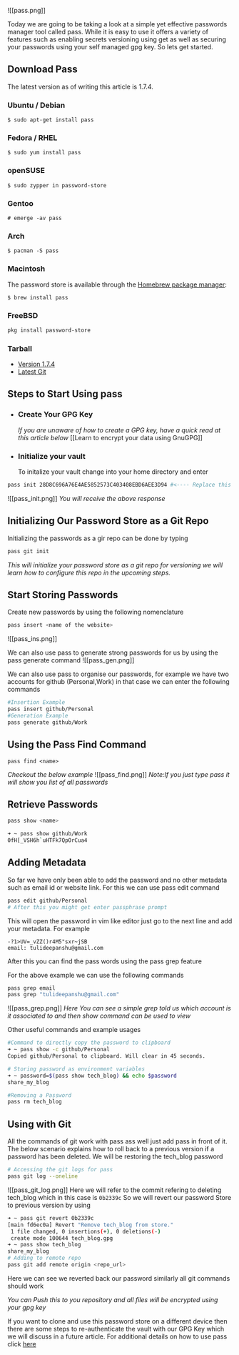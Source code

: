 ![[pass.png]]

Today we are going to be taking a look at a simple yet effective passwords manager tool called pass. While it is easy to use it offers a variety of features such as enabling secrets versioning using get as well as securing your passwords using your self managed gpg key. So lets get started.

## Download Pass

The latest version as of writing this article is 1.7.4.

### Ubuntu / Debian

```
$ sudo apt-get install pass
```

### Fedora / RHEL

```
$ sudo yum install pass
```

### openSUSE

```
$ sudo zypper in password-store
```

### Gentoo

```
# emerge -av pass
```

### Arch

```
$ pacman -S pass
```

### Macintosh

The password store is available through the [Homebrew package manager](http://brew.sh/):

```
$ brew install pass
```

### FreeBSD

```bash
pkg install password-store
```

### Tarball
- [Version 1.7.4](https://git.zx2c4.com/password-store/snapshot/password-store-1.7.4.tar.xz)
- [Latest Git](https://git.zx2c4.com/password-store/snapshot/password-store-master.tar.xz)

## Steps to Start Using pass 
- ### Create Your GPG Key 
	*If you are unaware of how to create a GPG key, have a quick read at this article below*
	[[Learn to encrypt your data using GnuGPG]]	

- ### Initialize your vault
	To initalize your vault change into your home directory and enter 
```bash
pass init 28D8C696A76E4AE5852573C403408EBD6AEE3D94 #<---- Replace this with your GNUGPG Key 
```

![[pass_init.png]]
*You will receive the above response*

## Initializing Our Password Store as a Git Repo
Initializing the passwords as a gir repo can be done by typing 
```bash
pass git init
```
*This will initialize your password store as a git repo for versioning we will learn how to configure this repo in the upcoming steps.*

## Start Storing Passwords 
Create new passwords by using the following nomenclature 
```bash
pass insert <name of the website>
```

![[pass_ins.png]]

We can also use pass to generate strong passwords for us by using the pass generate command 
![[pass_gen.png]]

We can also use pass to organise our passwords, for example we have two accounts for github (Personal,Work) in that case we can enter the following commands 
```bash
#Insertion Example
pass insert github/Personal
#Generation Example 
pass generate github/Work
```

## Using the Pass Find Command 
```
pass find <name>
```
*Checkout the below example*
![[pass_find.png]]
*Note:If you just type pass it will show you list of all passwords*

## Retrieve Passwords
```bash
pass show <name>
```
```bash
➜ ~ pass show github/Work
0fH[_VSH6h`uHTFk7QpOrCua4
```

## Adding Metadata
So far we have only been able to add the password and no other metadata such as email id or website link. For this we can use pass edit command 
```bash
pass edit github/Personal
# After this you might get enter passphrase prompt 
```
This will open the password in vim like editor just go to the next line and add your metadata. For example 
```
-?1>UV=_vZZ()r4M5"sxr~jSB
email: tulideepanshu@gmail.com
```
After this you can find the pass words using the pass grep feature 

For the above example we can use the following commands 
```bash
pass grep email
pass grep "tulideepanshu@gmail.com"
```

![[pass_grep.png]]
*Here You can see a simple grep told us which account is it associated to and then show command can be used to view*

Other useful commands and example usages
```bash
#Command to directly copy the password to clipboard
➜ ~ pass show -c github/Personal
Copied github/Personal to clipboard. Will clear in 45 seconds.

# Storing password as environment variables
➜ ~ password=$(pass show tech_blog) && echo $password
share_my_blog

#Removing a Password
pass rm tech_blog
```

##  Using with Git 
All the commands of git work with pass ass well  just add pass in front of it. The below scenario explains how to roll back to a previous version if a password has been deleted. We will be restoring the tech_blog password 
```bash
# Accessing the git logs for pass
pass git log --oneline
```
![[pass_git_log.png]]
Here we will refer to the commit refering to deleting tech_blog which in this case is `0b2339c`
So we will revert our password Store to previous version by using 
```bash
➜ ~ pass git revert 0b2339c
[main fd6ec0a] Revert "Remove tech_blog from store."
 1 file changed, 0 insertions(+), 0 deletions(-)
 create mode 100644 tech_blog.gpg
➜ ~ pass show tech_blog
share_my_blog
# Adding to remote repo
pass git add remote origin <repo_url>
```
Here we can see we reverted back our password similarly all git commands should work 

*You can Push this to you repository and all files will be encrypted using your gpg key*

If you want to clone and use this password store on a different device then there are some steps to re-authenticate the vault with our GPG Key which we will discuss in a future article. For additional details on how to use pass click [here](https://git.zx2c4.com/password-store/about/)
